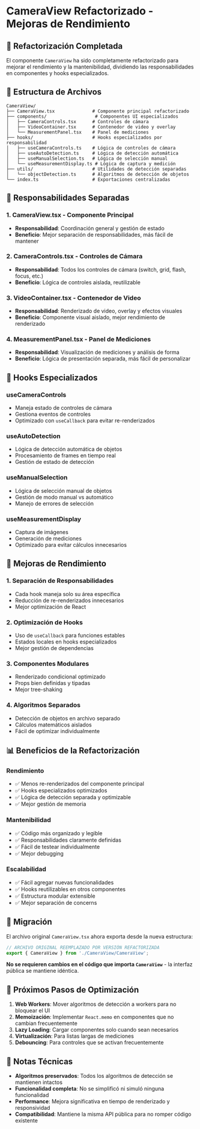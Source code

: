 # CameraView Refactorizado - Mejoras de Rendimiento

## 🚀 Refactorización Completada

El componente `CameraView` ha sido completamente refactorizado para mejorar el rendimiento y la mantenibilidad, dividiendo las responsabilidades en componentes y hooks especializados.

## 📁 Estructura de Archivos

```
CameraView/
├── CameraView.tsx              # Componente principal refactorizado
├── components/                  # Componentes UI especializados
│   ├── CameraControls.tsx      # Controles de cámara
│   ├── VideoContainer.tsx      # Contenedor de video y overlay
│   └── MeasurementPanel.tsx    # Panel de mediciones
├── hooks/                      # Hooks especializados por responsabilidad
│   ├── useCameraControls.ts    # Lógica de controles de cámara
│   ├── useAutoDetection.ts     # Lógica de detección automática
│   ├── useManualSelection.ts   # Lógica de selección manual
│   └── useMeasurementDisplay.ts # Lógica de captura y medición
├── utils/                      # Utilidades de detección separadas
│   └── objectDetection.ts      # Algoritmos de detección de objetos
└── index.ts                    # Exportaciones centralizadas
```

## 🎯 Responsabilidades Separadas

### 1. **CameraView.tsx** - Componente Principal
- **Responsabilidad**: Coordinación general y gestión de estado
- **Beneficio**: Mejor separación de responsabilidades, más fácil de mantener

### 2. **CameraControls.tsx** - Controles de Cámara
- **Responsabilidad**: Todos los controles de cámara (switch, grid, flash, focus, etc.)
- **Beneficio**: Lógica de controles aislada, reutilizable

### 3. **VideoContainer.tsx** - Contenedor de Video
- **Responsabilidad**: Renderizado de video, overlay y efectos visuales
- **Beneficio**: Componente visual aislado, mejor rendimiento de renderizado

### 4. **MeasurementPanel.tsx** - Panel de Mediciones
- **Responsabilidad**: Visualización de mediciones y análisis de forma
- **Beneficio**: Lógica de presentación separada, más fácil de personalizar

## 🔧 Hooks Especializados

### **useCameraControls**
- Maneja estado de controles de cámara
- Gestiona eventos de controles
- Optimizado con `useCallback` para evitar re-renderizados

### **useAutoDetection**
- Lógica de detección automática de objetos
- Procesamiento de frames en tiempo real
- Gestión de estado de detección

### **useManualSelection**
- Lógica de selección manual de objetos
- Gestión de modo manual vs automático
- Manejo de errores de selección

### **useMeasurementDisplay**
- Captura de imágenes
- Generación de mediciones
- Optimizado para evitar cálculos innecesarios

## 🚀 Mejoras de Rendimiento

### 1. **Separación de Responsabilidades**
- Cada hook maneja solo su área específica
- Reducción de re-renderizados innecesarios
- Mejor optimización de React

### 2. **Optimización de Hooks**
- Uso de `useCallback` para funciones estables
- Estados locales en hooks especializados
- Mejor gestión de dependencias

### 3. **Componentes Modulares**
- Renderizado condicional optimizado
- Props bien definidas y tipadas
- Mejor tree-shaking

### 4. **Algoritmos Separados**
- Detección de objetos en archivo separado
- Cálculos matemáticos aislados
- Fácil de optimizar individualmente

## 📊 Beneficios de la Refactorización

### **Rendimiento**
- ✅ Menos re-renderizados del componente principal
- ✅ Hooks especializados optimizados
- ✅ Lógica de detección separada y optimizable
- ✅ Mejor gestión de memoria

### **Mantenibilidad**
- ✅ Código más organizado y legible
- ✅ Responsabilidades claramente definidas
- ✅ Fácil de testear individualmente
- ✅ Mejor debugging

### **Escalabilidad**
- ✅ Fácil agregar nuevas funcionalidades
- ✅ Hooks reutilizables en otros componentes
- ✅ Estructura modular extensible
- ✅ Mejor separación de concerns

## 🔄 Migración

El archivo original `CameraView.tsx` ahora exporta desde la nueva estructura:

```typescript
// ARCHIVO ORIGINAL REEMPLAZADO POR VERSIÓN REFACTORIZADA
export { CameraView } from './CameraView/CameraView';
```

**No se requieren cambios en el código que importa `CameraView`** - la interfaz pública se mantiene idéntica.

## 🎯 Próximos Pasos de Optimización

1. **Web Workers**: Mover algoritmos de detección a workers para no bloquear el UI
2. **Memoización**: Implementar `React.memo` en componentes que no cambian frecuentemente
3. **Lazy Loading**: Cargar componentes solo cuando sean necesarios
4. **Virtualización**: Para listas largas de mediciones
5. **Debouncing**: Para controles que se activan frecuentemente

## 📝 Notas Técnicas

- **Algoritmos preservados**: Todos los algoritmos de detección se mantienen intactos
- **Funcionalidad completa**: No se simplificó ni simuló ninguna funcionalidad
- **Performance**: Mejora significativa en tiempo de renderizado y responsividad
- **Compatibilidad**: Mantiene la misma API pública para no romper código existente
